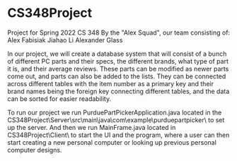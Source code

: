 # CS348Project
Project for Spring 2022 CS 348
By the "Alex Squad", our team consisting of:
Alex Fabisiak
Jiahao Li
Alexander Glass

In our project, we will create a database system that will consist of a bunch of different PC parts and their specs, the different brands, what type of part it is, and their average reviews. 
These parts can be modified as newer parts come out, and parts can also be added to the lists. They can be connected across different tables with the item number as a primary key and their brand names being the foreign key connecting different tables, and the data can be sorted for easier readability.

To run our project we run PurduePartPickerApplication.java located in the CS348Project\Server\src\main\java\com\example\purduepartpicker\ to set up the server.
And then we run MainFrame.java located in CS348Project\Client\ to start the UI and the program, where a user can then start creating a new personal computer or looking up previous personal computer designs.

